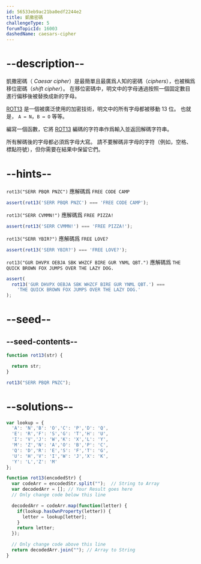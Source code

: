 ```yaml
---
id: 56533eb9ac21ba0edf2244e2
title: 凱撒密碼
challengeType: 5
forumTopicId: 16003
dashedName: caesars-cipher
---
```


# --description--

凱撒密碼（ <dfn>Caesar cipher</dfn>）是最簡單且最廣爲人知的密碼（<dfn>ciphers</dfn>），也被稱爲移位密碼（<dfn>shift cipher</dfn>）。 在移位密碼中，明文中的字母通過按照一個固定數目進行偏移後被替換成新的字母。

[ROT13](https://en.wikipedia.org/wiki/ROT13) 是一個被廣泛使用的加密技術，明文中的所有字母都被移動 13 位。 也就是， `A ↔ N`，`B ↔ O` 等等。

編寫一個函數，它將 [ROT13](https://en.wikipedia.org/wiki/ROT13) 編碼的字符串作爲輸入並返回解碼字符串。

所有解碼後的字母都必須爲字母大寫。 請不要解碼非字母的字符（例如，空格、標點符號），但你需要在結果中保留它們。

# --hints--

`rot13("SERR PBQR PNZC")` 應解碼爲 `FREE CODE CAMP`

```js
assert(rot13('SERR PBQR PNZC') === 'FREE CODE CAMP');
```

`rot13("SERR CVMMN!")` 應解碼爲 `FREE PIZZA!`

```js
assert(rot13('SERR CVMMN!') === 'FREE PIZZA!');
```

`rot13("SERR YBIR?")` 應解碼爲 `FREE LOVE?`

```js
assert(rot13('SERR YBIR?') === 'FREE LOVE?');
```

`rot13("GUR DHVPX OEBJA SBK WHZCF BIRE GUR YNML QBT.")` 應解碼爲 `THE QUICK BROWN FOX JUMPS OVER THE LAZY DOG.`

```js
assert(
  rot13('GUR DHVPX OEBJA SBK WHZCF BIRE GUR YNML QBT.') ===
    'THE QUICK BROWN FOX JUMPS OVER THE LAZY DOG.'
);
```

# --seed--

## --seed-contents--

```js
function rot13(str) {

  return str;
}

rot13("SERR PBQR PNZC");
```

# --solutions--

```js
var lookup = {
  'A': 'N','B': 'O','C': 'P','D': 'Q',
  'E': 'R','F': 'S','G': 'T','H': 'U',
  'I': 'V','J': 'W','K': 'X','L': 'Y',
  'M': 'Z','N': 'A','O': 'B','P': 'C',
  'Q': 'D','R': 'E','S': 'F','T': 'G',
  'U': 'H','V': 'I','W': 'J','X': 'K',
  'Y': 'L','Z': 'M'
};

function rot13(encodedStr) {
  var codeArr = encodedStr.split("");  // String to Array
  var decodedArr = []; // Your Result goes here
  // Only change code below this line

  decodedArr = codeArr.map(function(letter) {
    if(lookup.hasOwnProperty(letter)) {
      letter = lookup[letter];
    }
    return letter;
  });

  // Only change code above this line
  return decodedArr.join(""); // Array to String
}
```

